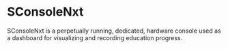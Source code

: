 # SConsoleNxt

SConsoleNxt is a perpetually running, dedicated, hardware console used as a 
dashboard for visualizing and recording education progress.

 

